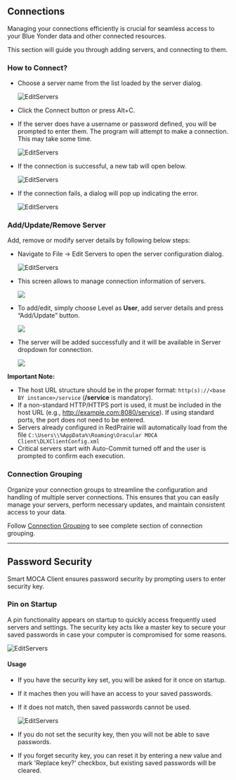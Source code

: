 ## Connections

Managing your connections efficiently is crucial for seamless access to your Blue Yonder data and other connected resources. 

This section will guide you through adding servers, and connecting to them.

### How to Connect?

- Choose a server name from the list loaded by the server dialog. 

  ![EditServers](./.attachments/server1.png)

- Click the Connect button or press Alt+C.

- If the server does have a username or password defined, you will be prompted to enter them. The program will attempt to make a connection. This may take some time.

  ![EditServers](./.attachments/server2.png)

- If the connection is successful, a new tab will open below.

  ![EditServers](./.attachments/server4.png)

- If the connection fails, a dialog will pop up indicating the error.

  ![EditServers](./.attachments/server3.png)

### Add/Update/Remove Server

Add, remove or modify server details by following below steps:

- Navigate to File -> Edit Servers to open the server configuration dialog. 

  ![EditServers](./.attachments/dhl019.png)
 
- This screen allows to manage connection information of servers. 
  
  ![](./.attachments/dhl020.png)
  
- To add/edit, simply choose Level as **User**, add server details and press “Add/Update” button.

  ![](./.attachments/editserver1.png)

- The server will be added successfully and it will be available in Server dropdown for connection.

  ![](./.attachments/dhl021.png)

**Important Note:** 

- The host URL structure should be in the proper format: `http(s)://<base BY instance>/service` (**/service** is mandatory).
- If a non-standard HTTP/HTTPS port is used, it must be included in the host URL (e.g., http://example.com:8080/service). If using standard ports, the port does not need to be entered.
- Servers already configured in RedPrairie will automatically load from the file `C:\Users\\%AppData%\Roaming\Oracular MOCA Client\DLXClientConfig.xml`
- Critical servers start with Auto-Commit turned off and the user is prompted to confirm each execution.

### Connection Grouping

Organize your connection groups to streamline the configuration and handling of multiple server connections. This ensures that you can easily manage your servers, perform necessary updates, and maintain consistent access to your data.

Follow [Connection Grouping](./menu-overview/file.md) to see complete section of connection grouping.

---

## Password Security

Smart MOCA Client ensures password security by prompting users to enter security key. 

### Pin on Startup

A pin functionality appears on startup to quickly access frequently used servers and settings. The security key acts like a master key to secure your saved passwords in case your computer is compromised for some reasons.

![EditServers](./.attachments/password1.png)

#### Usage

- If you have the security key set, you will be asked for it once on startup.
- If it maches then you will have an access to your saved passwords.
- If it does not match, then saved passwords cannot be used.

  ![EditServers](./.attachments/password2.png)

- If you do not set the security key, then you will not be able to save passwords.
- If you forget security key, you can reset it by entering a new value and mark 'Replace key?' checkbox, but existing saved passwords will be cleared.

